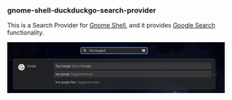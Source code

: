 ### gnome-shell-duckduckgo-search-provider

This is a Search Provider for [Gnome Shell](https://wiki.gnome.org/Projects/GnomeShell), and it provides [Google Search](https://google.com/) functionality.


![a screenshot featuring this extensions interface, in Gnome Shell](./screenshot.png)

